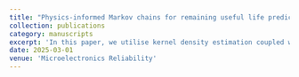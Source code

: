 ```yaml
---
title: "Physics-informed Markov chains for remaining useful life prediction of wire bonds in power electronic modules"
collection: publications
category: manuscripts
excerpt: 'In this paper, we utilise kernel density estimation coupled with a Markov-chain based sampling scheme to estimate the remaining useful life of power electronic modules. The approach presents high accuracy even when the data is scarce and the prediction task is difficult, namely interpolation and extrapolation'
date: 2025-03-01
venue: 'Microelectronics Reliability'
---
```

